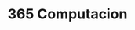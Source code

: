 ---
title: "365 Computacion"
url: /san-fernando-del-valle-de-catamarca/365-computacion/
shop: Computer
---